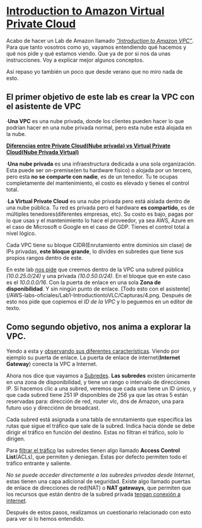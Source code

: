 # [Introduction to Amazon Virtual Private Cloud](/AWS-labs-oficiales/Lab1-IntroductiontoVLC/Capturas/1.png)
Acabo de hacer un Lab de Amazon llamado [_“Introduction to Amazon VPC”_](/AWS-labs-oficiales/Lab1-IntroductiontoVLC/Capturas/2.png).
Para que tanto vosotros como yo, vayamos entendiendo qué hacemos y qué nos pide y qué estamos viendo. Que ya de por si nos da unas instrucciones. Voy a explicar mejor algunos conceptos.

Así repaso yo también un poco que desde verano que no miro nada de esto.
## El primer objetivo de este lab es crear la VPC con el asistente de VPC

·**Una VPC** es una nube privada, donde los clientes pueden hacer lo que podrían hacer en una nube privada normal, pero esta nube está alojada en la nube.

<ins> **Diferencias entre Private Cloud(Nube privada) vs Virtual Private Cloud(Nube Privada Virtual)** </ins>

·**Una nube privada** es una infraestructura dedicada a una sola organización. Esta puede ser on-premise(en tu hardware físico) o alojada por un tercero, pero esta **no se comparte con nadie**, es de un tenedor. Tu te ocupas completamente del mantenimiento, el costo es elevado y tienes el control total.

·**La Virtual Private Cloud** es una nube privada pero está aislada dentro de una nube pública. Tu red es privada pero el hardware **es compartido**, es de múltiples tenedores(diferentes empresas, etc).
Su costo es bajo, pagas por lo que usas y el mantenimiento lo hace el proveedor, ya sea AWS, Azure en el caso de Microsoft o Google en el caso de GDP. Tienes el control total a nivel lógico.

Cada VPC tiene su bloque CIDR(Enrutamiento entre dominios sin clase) de IPs privadas, **este bloque grande**, lo divides en subredes que tiene sus propios rangos dentro de este.

En este lab [nos pide](/AWS-labs-oficiales/Lab1-IntroductiontoVLC/Capturas/3.png) que creemos dentro de la VPC una subred pública _(10.0.25.0/24)_ y una privada _(10.0.50.0/24)_. En el bloque que en este caso es el _10.0.0.0/16_. Con la puerta de enlace en una sola **Zona de disponibilidad**. Y sin ningún punto de enlace. [Todo esto con el asistente](/AWS-labs-oficiales/Lab1-IntroductiontoVLC/Capturas/4.png. Después de esto nos pide que copiemos el _ID de la VPC_ y lo peguemos en un editor de texto.

## Como segundo objetivo, nos anima a explorar la VPC.

Yendo a esta y [observando sus diferentes características](/AWS-labs-oficiales/Lab1-IntroductiontoVLC/Capturas/5.png). Viendo por ejemplo su puerta de enlace. La puerta de enlace de internet(**Internet Gateway**) conecta la VPC a Internet.

Ahora nos dice que vayamos a [Subredes](/AWS-labs-oficiales/Lab1-IntroductiontoVLC/Capturas/6.png). **Las subredes** existen únicamente en una zona de disponibilidad, y tiene un rango o intervalo de direcciones IP.
Si hacemos clic a una subred, veremos que cada una tiene un ID único, y que cada subred tiene 251 IP disponibles de 256 ya que las otras 5 están reservadas para: dirección de red, router vlc, dns de Amazon, una para futuro uso y  direcciónn de broadcast.

Cada subred está asignada a una tabla de enrutamiento que especifica las rutas que sigue el tráfico que sale de la subred. Indica hacia dónde se debe dirigir el tráfico en función del destino. Estas no filtran el tráfico, solo lo dirigen.

Para [filtrar el tráfico](/AWS-labs-oficiales/Lab1-IntroductiontoVLC/Capturas/7.png) las subredes tienen algo llamado **Access Control List**(ACLs), que permiten y deniegan. Estas por defecto permiten todo el tráfico entrante y saliente.

_No se puede acceder directamente a las subredes privadas desde Internet_, estas tienen una capa adicional de seguridad.
Existe algo llamado puertas de enlace de direcciones de red(NAT) o **NAT gateways**, que permiten que los recursos que están dentro de la subred privada [tengan conexión a internet](/AWS-labs-oficiales/Lab1-IntroductiontoVLC/Capturas/8.png).

Después de estos pasos, realizamos un cuestionario relacionado con esto para ver si lo hemos entendido.
